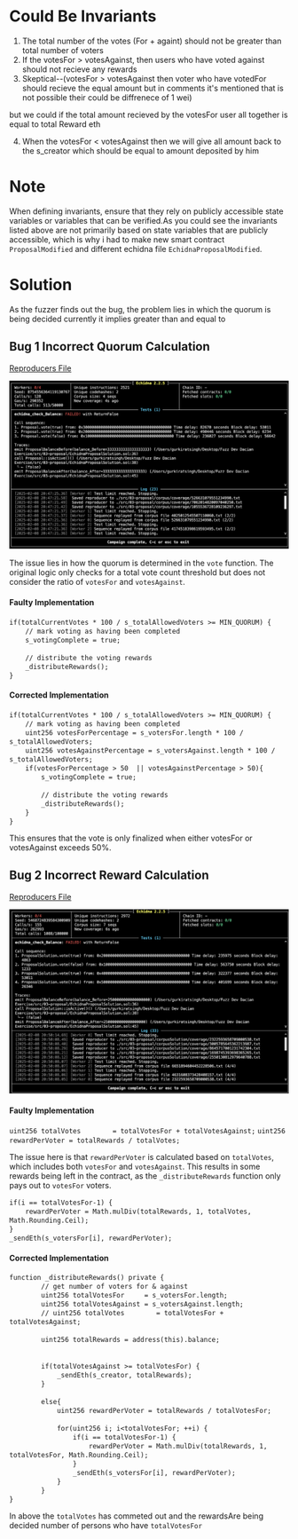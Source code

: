 # Could Be Invariants 
1. The total number of the votes (For + againt) should not be greater than total number of voters 
2. If the votesFor  > votesAgainst, then users who have voted against should not recieve any rewards
3. Skeptical--(votesFor  > votesAgainst then voter who have votedFor should recieve the equal amount but in comments it's mentioned that is not possible their could be diffrenece of 1 wei)

but we could if the total amount recieved by the votesFor user all together is equal to total Reward eth

4. When the votesFor  < votesAgainst then we will give all amount back to the s_creator which should be equal to amount deposited by him



# Note
When defining invariants, ensure that they rely on publicly accessible state variables or variables that can be verified.As you could see the invariants listed above are not primarily based on state variables that are publicly accessible, which is why i had to make new smart contract `ProposalModified` and different echidna file `EchidnaProposalModified`.



# Solution 
As the fuzzer finds out the bug, the problem lies in which the quorum is being decided 
currently it implies greater than and equal to 

## Bug 1 Incorrect Quorum Calculation

[Reproducers File](./corpus/reproducers/error1.json)

![alt text](Images/Error1.png)

The issue lies in how the quorum is determined in the `vote` function. The original logic only checks for a total vote count threshold but does not consider the ratio of `votesFor` and `votesAgainst`.

#### Faulty Implementation

``` Solidity 
if(totalCurrentVotes * 100 / s_totalAllowedVoters >= MIN_QUORUM) {
    // mark voting as having been completed
    s_votingComplete = true;

    // distribute the voting rewards
    _distributeRewards();
}
```

#### Corrected Implementation

``` Solidity    
if(totalCurrentVotes * 100 / s_totalAllowedVoters >= MIN_QUORUM) {
    // mark voting as having been completed
    uint256 votesForPercentage = s_votersFor.length * 100 / s_totalAllowedVoters;
    uint256 votesAgainstPercentage = s_votersAgainst.length * 100 / s_totalAllowedVoters;
    if(votesForPercentage > 50  || votesAgainstPercentage > 50){
        s_votingComplete = true;

        // distribute the voting rewards
        _distributeRewards();
    }
}
```
This ensures that the vote is only finalized when either votesFor or votesAgainst exceeds 50%.

## Bug 2 Incorrect Reward Calculation 

[Reproducers File](./corpusSolution/reproducers/error2.json)


![alt text](Images/Error2.png)

#### Faulty Implementation

`uint256 totalVotes        = totalVotesFor + totalVotesAgainst;`
`uint256 rewardPerVoter = totalRewards / totalVotes;`


The issue here is that `rewardPerVoter` is calculated based on `totalVotes`, which includes both `votesFor` and `votesAgainst`. This results in some rewards being left in the contract, as the `_distributeRewards` function only pays out to `votesFor` voters.


``` Solidity 
if(i == totalVotesFor-1) {
    rewardPerVoter = Math.mulDiv(totalRewards, 1, totalVotes, Math.Rounding.Ceil);
}
_sendEth(s_votersFor[i], rewardPerVoter);
```

#### Corrected Implementation
``` Solidity 
function _distributeRewards() private {
        // get number of voters for & against
        uint256 totalVotesFor     = s_votersFor.length;
        uint256 totalVotesAgainst = s_votersAgainst.length;
        // uint256 totalVotes        = totalVotesFor + totalVotesAgainst;

        uint256 totalRewards = address(this).balance;


        if(totalVotesAgainst >= totalVotesFor) {
            _sendEth(s_creator, totalRewards);
        }

        else{
            uint256 rewardPerVoter = totalRewards / totalVotesFor;

            for(uint256 i; i<totalVotesFor; ++i) {
                if(i == totalVotesFor-1) {
                    rewardPerVoter = Math.mulDiv(totalRewards, 1, totalVotesFor, Math.Rounding.Ceil);
                }
                _sendEth(s_votersFor[i], rewardPerVoter);
            }
        }
}
```

In above the `totalVotes` has commeted out and the rewardsAre being decided number of persons who have `totalVotesFor`